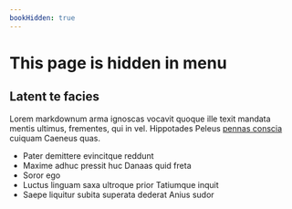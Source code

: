 ```yaml
---
bookHidden: true
---
```


# This page is hidden in menu

## Latent te facies

Lorem markdownum arma ignoscas vocavit quoque ille texit mandata mentis ultimus,
frementes, qui in vel. Hippotades Peleus [pennas
conscia](http://gratia.net/tot-qua.php) cuiquam Caeneus quas.

- Pater demittere evincitque reddunt
- Maxime adhuc pressit huc Danaas quid freta
- Soror ego
- Luctus linguam saxa ultroque prior Tatiumque inquit
- Saepe liquitur subita superata dederat Anius sudor

